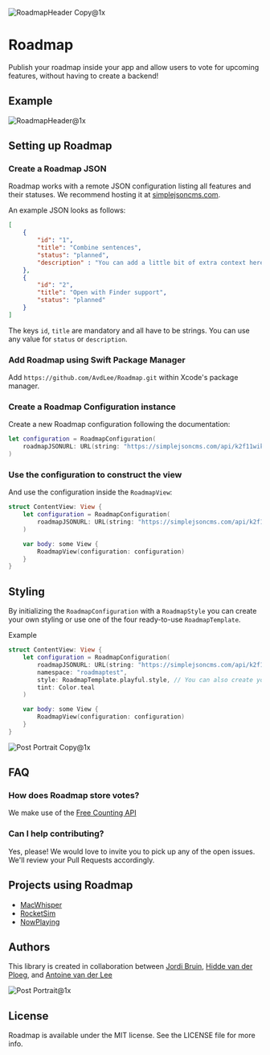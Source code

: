 ![RoadmapHeader Copy@1x](https://user-images.githubusercontent.com/5016984/220204032-55fada28-ca90-4dc9-a931-65242bb6060c.png)

# Roadmap
Publish your roadmap inside your app and allow users to vote for upcoming features, without having to create a backend!


## Example
![RoadmapHeader@1x](https://user-images.githubusercontent.com/5016984/220204046-edec7519-5b1e-4764-9243-5fa6d768b69d.png)

## Setting up Roadmap
### Create a Roadmap JSON
Roadmap works with a remote JSON configuration listing all features and their statuses. We recommend hosting it at [simplejsoncms.com](https://simplejsoncms.com/).

An example JSON looks as follows:

```json
[
    {
        "id": "1",
        "title": "Combine sentences",
        "status": "planned",
        "description" : "You can add a little bit of extra context here."
    },
    {
        "id": "2",
        "title": "Open with Finder support",
        "status": "planned"
    }
]
```

The keys `id`, `title` are mandatory and all have to be strings. You can use any value for `status` or `description`.

### Add Roadmap using Swift Package Manager

Add `https://github.com/AvdLee/Roadmap.git` within Xcode's package manager.

### Create a Roadmap Configuration instance

Create a new Roadmap configuration following the documentation:

```swift
let configuration = RoadmapConfiguration(
    roadmapJSONURL: URL(string: "https://simplejsoncms.com/api/k2f11wikc6")!
)
```

### Use the configuration to construct the view
And use the configuration inside the `RoadmapView`:

```swift
struct ContentView: View {
    let configuration = RoadmapConfiguration(
        roadmapJSONURL: URL(string: "https://simplejsoncms.com/api/k2f11wikc6")!
    )

    var body: some View {
        RoadmapView(configuration: configuration)
    }
}
```

## Styling
By initializing the `RoadmapConfiguration` with a `RoadmapStyle` you can create your own styling or use one of the four ready-to-use `RoadmapTemplate`.  

Example

```swift
struct ContentView: View {
    let configuration = RoadmapConfiguration(
        roadmapJSONURL: URL(string: "https://simplejsoncms.com/api/k2f11wikc6")!,
        namespace: "roadmaptest",
        style: RoadmapTemplate.playful.style, // You can also create your own RoadmapStyle
        tint: Color.teal
    )

    var body: some View {
        RoadmapView(configuration: configuration)
    }
}
```

![Post Portrait Copy@1x](https://user-images.githubusercontent.com/5016984/220203716-2e4a90ad-dd80-4acb-a240-ad26adfca2ef.png)

## FAQ
### How does Roadmap store votes?
We make use of the [Free Counting API](https://countapi.xyz/)

### Can I help contributing?
Yes, please! We would love to invite you to pick up any of the open issues. We'll review your Pull Requests accordingly.

## Projects using Roadmap
- [MacWhisper](https://www.macwhisper.com)
- [RocketSim](https://www.rocketsim.app)
- [NowPlaying](https://apps.apple.com/us/app/nowplaying-record-display/id1596487035?l=en)

## Authors
This library is created in collaboration between [Jordi Bruin](https://twitter.com/jordibruin), [Hidde van der Ploeg](https://twitter.com/hiddevdploeg), and [Antoine van der Lee](https://www.twitter.com/twannl)

![Post Portrait@1x](https://user-images.githubusercontent.com/5016984/220203876-48e5d745-f0cf-4f2a-a4a2-2b801f1407e9.png)

## License

Roadmap is available under the MIT license. See the LICENSE file for more info.

